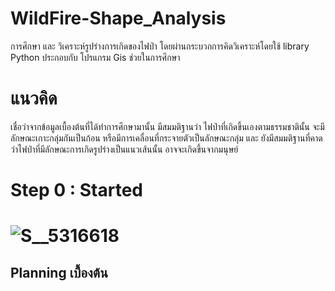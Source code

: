 # WildFire-Shape_Analysis
การศึกษา และ วิเคราะห์รูปร่างการเกิดของไฟป่า โดยผ่านกระบวกการคิดวิเคราะห์โดยใช้ library Python ประกอบกับ โปรแกรม Gis ช่วยในการศึกษา
# แนวคิด
เชื่อว่าจากข้อมูลเบื้องต้นที่ได้ทำการศึกษามานั้น มีสมมติฐานว่า ไฟป่าที่เกิดขึ้นเองตามธรรมชาตินั้น จะมีลักษณะเกาะกลุ่มกันเป็นก้อน หรือมีการเคลื่อนที่กระจายตัวเป็นลักษณะกลุ่ม
และ ยังมีสมมติฐานที่คาดว่าไฟป่าที่มีลักษณะการเกิดรูปร่างเป็นแนวเส้นนั้น อาจจะเกิดขึ้นจากมนุษย์
# Step 0 : Started
# ![S__5316618](https://github.com/Cherznan/WildFire-Shape_Analysis/assets/104462961/5bc0638f-59e5-4280-9b47-68b92ebebe73)
## Planning เบื้องต้น
